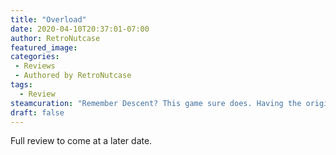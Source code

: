 ```yaml
---
title: "Overload"
date: 2020-04-10T20:37:01-07:00
author: RetroNutcase
featured_image: 
categories:
 - Reviews
 - Authored by RetroNutcase
tags:
  - Review
steamcuration: "Remember Descent? This game sure does. Having the original team helps too. Shoot things in zero-g and have the time of your life doing it."
draft: false
---
```


Full review to come at a later date.